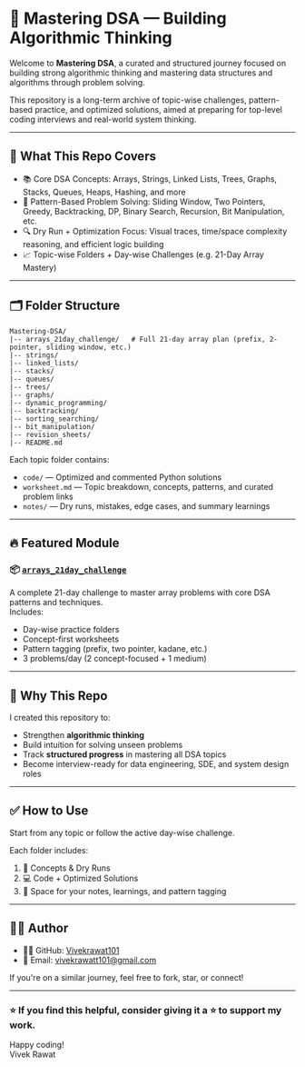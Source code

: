 # 🧠 Mastering DSA — Building Algorithmic Thinking

Welcome to **Mastering DSA**, a curated and structured journey focused on building strong algorithmic thinking and mastering data structures and algorithms through problem solving.

This repository is a long-term archive of topic-wise challenges, pattern-based practice, and optimized solutions, aimed at preparing for top-level coding interviews and real-world system thinking.

---

## 🚀 What This Repo Covers

- 📚 Core DSA Concepts: Arrays, Strings, Linked Lists, Trees, Graphs, Stacks, Queues, Heaps, Hashing, and more
- 🧠 Pattern-Based Problem Solving: Sliding Window, Two Pointers, Greedy, Backtracking, DP, Binary Search, Recursion, Bit Manipulation, etc.
- 🔍 Dry Run + Optimization Focus: Visual traces, time/space complexity reasoning, and efficient logic building
- 📈 Topic-wise Folders + Day-wise Challenges (e.g. 21-Day Array Mastery)

---

## 🗂 Folder Structure

```
Mastering-DSA/
|-- arrays_21day_challenge/   # Full 21-day array plan (prefix, 2-pointer, sliding window, etc.)
|-- strings/
|-- linked_lists/
|-- stacks/
|-- queues/
|-- trees/
|-- graphs/
|-- dynamic_programming/
|-- backtracking/
|-- sorting_searching/
|-- bit_manipulation/
|-- revision_sheets/
|-- README.md
```

Each topic folder contains:
- `code/` — Optimized and commented Python solutions
- `worksheet.md` — Topic breakdown, concepts, patterns, and curated problem links
- `notes/` — Dry runs, mistakes, edge cases, and summary learnings

---

## 🔥 Featured Module

### 📦 [`arrays_21day_challenge`](./arrays_21day_challenge)
A complete 21-day challenge to master array problems with core DSA patterns and techniques.  
Includes:
- Day-wise practice folders
- Concept-first worksheets
- Pattern tagging (prefix, two pointer, kadane, etc.)
- 3 problems/day (2 concept-focused + 1 medium)

---

## 🎯 Why This Repo

I created this repository to:
- Strengthen **algorithmic thinking**
- Build intuition for solving unseen problems
- Track **structured progress** in mastering all DSA topics
- Become interview-ready for data engineering, SDE, and system design roles

---

## ✅ How to Use

Start from any topic or follow the active day-wise challenge.

Each folder includes:
1. 🧠 Concepts & Dry Runs
2. 💻 Code + Optimized Solutions
3. 🔁 Space for your notes, learnings, and pattern tagging

---

## 🧑‍💻 Author

- 🧑‍💻 GitHub: [Vivekrawat101](https://github.com/Vivekrawat101)  
- 📧 Email: vivekrawatt101@gmail.com

If you're on a similar journey, feel free to fork, star, or connect!

---

### ⭐ If you find this helpful, consider giving it a ⭐ to support my work.

Happy coding!  
Vivek Rawat
